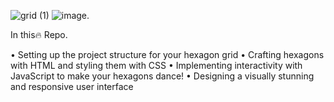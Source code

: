 ![grid (1)](https://github.com/suraj2510/Animation-Grid-Box/assets/121401103/fdad7ab3-0e38-40d7-be29-5062bac0d462)
![image](https://github.com/suraj2510/Animation-Grid-Box/assets/121401103/657ed522-9124-4852-9b3b-20cc717de27d).

In this🔥 Repo.

• Setting up the project structure for your hexagon grid
• Crafting hexagons with HTML and styling them with CSS
• Implementing interactivity with JavaScript to make your hexagons dance!
• Designing a visually stunning and responsive user interface
